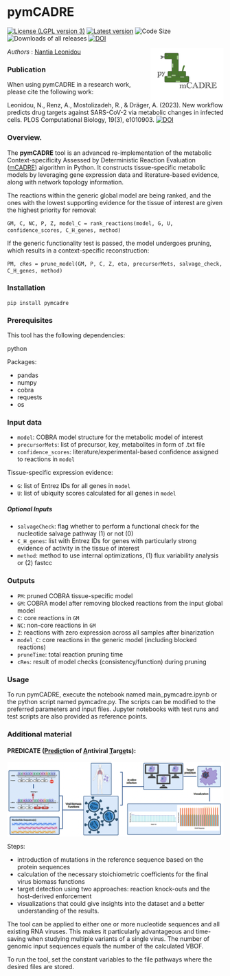 # pymCADRE 

[![License (LGPL version 3)](https://img.shields.io/badge/license-LGPLv3.0-blue.svg?style=plastic)](http://opensource.org/licenses/LGPL-3.0)
[![Latest version](https://img.shields.io/badge/Latest_version-0.9-brightgreen.svg?style=plastic)](https://github.com/draeger-lab/pymCADRE/releases/)
![Code Size](https://img.shields.io/github/languages/code-size/draeger-lab/pymCADRE.svg?style=plastic)
![Downloads of all releases](https://img.shields.io/github/downloads/draeger-lab/pymCADRE/total.svg?style=plastic)
[![DOI](https://zenodo.org/badge/323376678.svg)](https://zenodo.org/badge/latestdoi/323376678)

<img align="right" src="pymCADRE_logo.png" alt="drawing" width="170"/> 

*Authors* : [Nantia Leonidou](https://github.com/NantiaL)

### Publication

When using pymCADRE in a research work, please cite the following work:

Leonidou, N., Renz, A., Mostolizadeh, R., & Dräger, A. (2023). New workflow predicts drug targets against SARS-CoV-2 via metabolic changes in infected cells. PLOS Computational Biology, 19(3), e1010903.
[![DOI](https://img.shields.io/badge/DOI-10.1093%2Fbioinformatics%2Fbtab669-blue.svg?style=plastic)](https://doi.org/10.1371/journal.pcbi.1010903)

### Overview. 

The **pymCADRE** tool is an advanced re-implementation of the metabolic Context-specificity Assessed by Deterministic Reaction Evaluation ([mCADRE](https://github.com/jaeddy/mcadre)) algorithm in Python. It constructs tissue-specific metabolic models by leveraging gene expression data and literature-based evidence, along with network topology information.

The reactions within the generic global model are being ranked, and the ones with the lowest supporting evidence for the tissue
of interest are given the highest priority for removal:
```
GM, C, NC, P, Z, model_C = rank_reactions(model, G, U, confidence_scores, C_H_genes, method)
```
If the generic functionality test is passed, the model undergoes pruning, which results in a context-specific reconstruction:
```
PM, cRes = prune_model(GM, P, C, Z, eta, precursorMets, salvage_check, C_H_genes, method)
```

### Installation
```
pip install pymcadre
```

### Prerequisites

This tool has the following dependencies:

python

Packages:
* pandas
* numpy
* cobra
* requests
* os

### Input data
+ `model`: COBRA model structure for the metabolic model of interest
+ `precursorMets`: list of precursor, key, metabolites in form of .txt file
+ `confidence_scores`: literature/experimental-based confidence assigned to reactions in `model`

Tissue-specific expression evidence: 
+ `G`: list of Entrez IDs for all genes in `model`
+ `U`: list of ubiquity scores calculated for all genes in `model`

##### Optional Inputs
+ `salvageCheck`: flag whether to perform a functional check for the nucleotide salvage pathway (1) or not (0)
+ `C_H_genes`: list with Entrez IDs for genes with particularly strong evidence of activity in the tissue of interest
+ `method`: method to use internal optimizations, (1) flux variability analysis or (2) fastcc

### Outputs
+ `PM`: pruned COBRA tissue-specific model
+ `GM`: COBRA model after removing blocked reactions from the input global model
+ `C`: core reactions in `GM`
+ `NC`: non-core reactions in `GM` 
+ `Z`: reactions with zero expression across all samples after binarization
+ `model_C`: core reactions in the generic model (including blocked reactions)
+ `pruneTime`: total reaction pruning time 
+ `cRes`: result of model checks (consistency/function) during pruning
  

### Usage
To run pymCADRE, execute the notebook named main_pymcadre.ipynb or the python script named pymcadre.py. The scripts can be modified to the preferred parameters and input files. Jupyter notebooks with test runs and test scripts are also provided as reference points.


### Additional material
#### PREDICATE (<ins>**Predic**</ins>tion of <ins>**A**</ins>ntiviral <ins>**T**</ins>arg<ins>**e**</ins>ts): 
<img align="center" src="PREDICATE_overview.png" width="570"/>

Steps: 
- introduction of mutations in the reference sequence based on the protein sequences 
- calculation of the necessary stoichiometric coefficients for the final virus biomass functions
- target detection using two approaches: reaction knock-outs and the host-derived enforcement
- visualizations that could give insights into the dataset and a better understanding of the results. 

The tool can be applied to either one or more nucleotide sequences and all existing RNA viruses. This makes it particularly advantageous and time-saving when studying multiple variants of a single virus. The number of genomic input sequences equals the number of the calculated VBOF.

To run the tool, set the constant variables to the file pathways where the desired files are stored.

